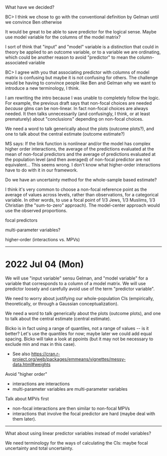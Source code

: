What have we decided? 

BC> I think we chose to go with the conventional definition by Gelman until we convince Ben otherwise

It would be great to be able to save predictor for the logical sense. Maybe use model variable for the columns of the model matrix?

I sort of think that "input" and "model" variable is a distinction that could in theory be applied to an outcome variable, or to a variable we are ordinating, which could be another reason to avoid "predictor" to mean the column-associated variable

BC> I agree with you that associating predictor with columns of model matrix is confusing but maybe it is not confusing for others. The challenge would be having to convince people like Ben and Gelman why we want to introduce a new terminology, I think.

I am rewriting the intro because I was unable to completely follow the logic. For example, the previous draft says that non-focal choices are needed _because_ glms can be non-linear. In fact non-focal choices are always needed. It then talks unnecessarily (and confusingly, I think, or at least prematurely) about "conclusions" depending on non-focal choices.

We need a word to talk generically about the plots (outcome plots?), and one to talk about the central estimate (outcome estimate?)

MS says: If the link function is nonlinear and/or the model has complex higher order interactions, the average of the predictions evaluated at the mean of non-focal predictors and the average of predictions evaluated at the population level (and then averaged) of non-focal predictor are not equivalent… This seems wrong. I don't know what higher-order interactions have to do with it in our framework.

Do we have an uncertainty method for the whole-sample based estimate?

I think it's very common to choose a non-focal reference point as the average of values across levels, rather than observations, for a categorical variable. In other words, to use a focal point of 1/3 Jews, 1/3 Muslims, 1/3 Christian (the "sum-to-zero" approach). The model-center approach would use the observed proportions.

focal predictors

multi-parameter variables?

higher-order (interactions vs. MPVs)

----------------------------------------------------------------------

2022 Jul 04 (Mon)
=================

We will use "input variable" sensu Gelman, and "model variable" for a variable that corresponds to a column of a model matrix. We will use predictor loosely and carefully avoid use of the term "predictor variable".

We need to worry about justifying our whole-population CIs (empirically, theoretically, or through a Gaussian conceptualization).

We need a word to talk generically about the plots (outcome plots), and one to talk about the central estimate (central estimate).

Bicko is in fact using a range of quantiles, not a range of values -- is it better? Let's use the quantiles for now; maybe later we could add equal spacing. Bicko will take a look at ppoints (but it may not be necessary to exclude min and max in this case).
* See also https://cran.r-project.org/web/packages/emmeans/vignettes/messy-data.html#weights

Avoid "higher order"
* interactions are interactions
* multi-parameter variables are multi-parameter variables

Talk about MPVs first
* non-focal interactions are then similar to non-focal MPVs
* interactions that involve the focal predictor are hard (maybe deal with them later).

----------------------------------------------------------------------

What about using linear predictor variables instead of model variables?

We need terminology for the ways of calculating the CIs: maybe focal uncertainty and total uncertainty.
